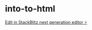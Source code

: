 # into-to-html

[Edit in StackBlitz next generation editor ⚡️](https://stackblitz.com/~/github.com/CodingStormtrooper/into-to-html)